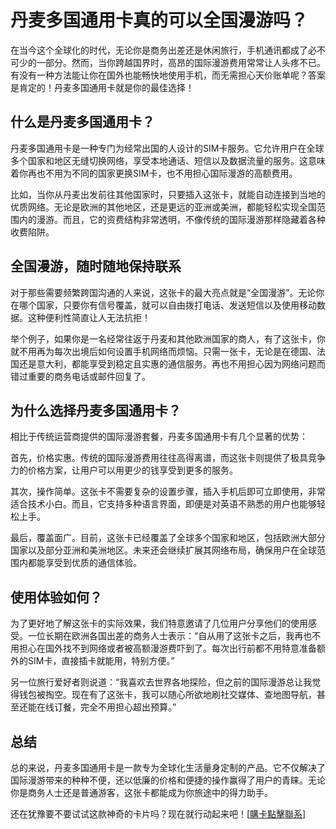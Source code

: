# 丹麦多国通用卡真的可以全国漫游吗？

在当今这个全球化的时代，无论你是商务出差还是休闲旅行，手机通讯都成了必不可少的一部分。然而，当你跨越国界时，高昂的国际漫游费用常常让人头疼不已。有没有一种方法能让你在国外也能畅快地使用手机，而无需担心天价账单呢？答案是肯定的！丹麦多国通用卡就是你的最佳选择！

## 什么是丹麦多国通用卡？

丹麦多国通用卡是一种专门为经常出国的人设计的SIM卡服务。它允许用户在全球多个国家和地区无缝切换网络，享受本地通话、短信以及数据流量的服务。这意味着你再也不用为不同的国家更换SIM卡，也不用担心国际漫游的高额费用。

比如，当你从丹麦出发前往其他国家时，只要插入这张卡，就能自动连接到当地的优质网络。无论是欧洲的其他地区，还是更远的亚洲或美洲，都能轻松实现全国范围内的漫游。而且，它的资费结构非常透明，不像传统的国际漫游那样隐藏着各种收费陷阱。

## 全国漫游，随时随地保持联系

对于那些需要频繁跨国沟通的人来说，这张卡的最大亮点就是“全国漫游”。无论你在哪个国家，只要你有信号覆盖，就可以自由拨打电话、发送短信以及使用移动数据。这种便利性简直让人无法抗拒！

举个例子，如果你是一名经常往返于丹麦和其他欧洲国家的商人，有了这张卡，你就不用再为每次出境后如何设置手机网络而烦恼。只需一张卡，无论是在德国、法国还是意大利，都能享受到稳定且实惠的通信服务。再也不用担心因为网络问题而错过重要的商务电话或邮件回复了。

## 为什么选择丹麦多国通用卡？

相比于传统运营商提供的国际漫游套餐，丹麦多国通用卡有几个显著的优势：

首先，价格实惠。传统的国际漫游费用往往高得离谱，而这张卡则提供了极具竞争力的价格方案，让用户可以用更少的钱享受到更多的服务。

其次，操作简单。这张卡不需要复杂的设置步骤，插入手机后即可立即使用，非常适合技术小白。而且，它支持多种语言界面，即便是对英语不熟悉的用户也能够轻松上手。

最后，覆盖面广。目前，这张卡已经覆盖了全球多个国家和地区，包括欧洲大部分国家以及部分亚洲和美洲地区。未来还会继续扩展其网络布局，确保用户在全球范围内都能享受到优质的通信体验。

## 使用体验如何？

为了更好地了解这张卡的实际效果，我们特意邀请了几位用户分享他们的使用感受。一位长期在欧洲各国出差的商务人士表示：“自从用了这张卡之后，我再也不用担心在国外找不到网络或者被高额漫游费吓到了。每次出行前都不用特意准备额外的SIM卡，直接插卡就能用，特别方便。”

另一位旅行爱好者则说道：“我喜欢去世界各地探险，但之前的国际漫游总让我觉得钱包被掏空。现在有了这张卡，我可以随心所欲地刷社交媒体、查地图导航，甚至还能在线订餐，完全不用担心超出预算。”

## 总结

总的来说，丹麦多国通用卡是一款专为全球化生活量身定制的产品。它不仅解决了国际漫游带来的种种不便，还以低廉的价格和便捷的操作赢得了用户的青睐。无论你是商务人士还是普通游客，这张卡都能成为你旅途中的得力助手。

还在犹豫要不要试试这款神奇的卡片吗？现在就行动起来吧！[[購卡點擊聯系](https://t.me/s/esim1088)]